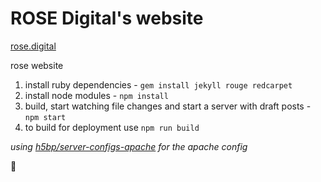 ROSE Digital's website
======================

[rose.digital](http://rose.digital)

rose website

1. install ruby dependencies - `gem install jekyll rouge redcarpet`
2. install node modules - `npm install`
3. build, start watching file changes and start a server with draft posts - `npm start`
4. to build for deployment use `npm run build`

_using [h5bp/server-configs-apache](https://github.com/h5bp/server-configs-apache) for the apache config_

:rose:
